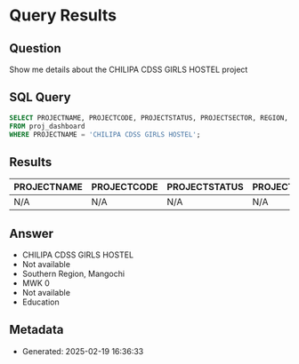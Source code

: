 # Query Results

## Question
Show me details about the CHILIPA CDSS GIRLS HOSTEL project

## SQL Query
```sql
SELECT PROJECTNAME, PROJECTCODE, PROJECTSTATUS, PROJECTSECTOR, REGION, DISTRICT, TOTALBUDGET, CONTRACTORNAME, COMPLETIONPERCENTAGE, STARTDATE, LASTVISIT, COMPLETIONESTIDATE 
FROM proj_dashboard 
WHERE PROJECTNAME = 'CHILIPA CDSS GIRLS HOSTEL';
```

## Results
| PROJECTNAME | PROJECTCODE | PROJECTSTATUS | PROJECTSECTOR | REGION | DISTRICT | TOTALBUDGET | COMPLETIONPERCENTAGE |
| --- | --- | --- | --- | --- | --- | --- | --- |
| N/A | N/A | N/A | N/A | N/A | N/A | N/A | N/A |


## Answer
- CHILIPA CDSS GIRLS HOSTEL
- Not available
- Southern Region, Mangochi
- MWK 0
- Not available
- Education

## Metadata
- Generated: 2025-02-19 16:36:33
